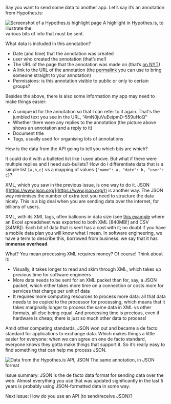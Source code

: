 Say you want to send some data to another app. Let’s say it’s an annotation from Hypothes.is:

![Screenshot of a Hypothes.is highlight page](https://github.com/ngjunsiang/laymansguide/blob/master/issue005/issue005_01.png?raw=true)
A highlight in Hypothes.is, to illustrate the<br/>
various bits of info that must be sent. 

What data is included in this annotation?

- Date (and time) that the annotation was created
- user who created the annotation (that’s me!)
- The URL of the page that the annotation was made on (that’s [on NYT](https://www.nytimes.com/2017/10/18/magazine/when-the-revolution-came-for-amy-cuddy.html))
- A link to the URL of the annotation (the [permalink](https://hypothes.is/a/4mN0juVuEeipmD-559uHoQ) you can use to bring someone straight to your annotation)
- Permissions: is this annotation visible to public or only to certain groups?

Besides the above, there is also some information my app may need to make things easier:
- A unique id for the annotation so that I can refer to it again. That's the jumbled text you see in the URL, “4mN0juVuEeipmD-559uHoQ”
- Whether there were any replies to the annotation (the picture above shows an annotation and a reply to it)
- Document title
- Tags, usually used for organising lots of annotations

How is the data from the API going to tell you which bits are which?

It could do it with a bulleted list like I used above. But what if there were multiple replies and I need sub-bullets? How do I differentiate data that is a simple list `[a,b,c]` vs a mapping of values `{"name": a, "date": b, "user": c}`?

XML, which you saw in the previous issue, is one way to do it. JSON ([https://www.json.org/](https://www.json.org/)) is another way. The JSON way minimises the number of extra text you need to structure the data nicely. This is a big deal when you are sending data over the internet, for billions of users.

XML, with its XML tags, often balloons in data size (see [this example](https://www.xml.com/pub/a/2004/12/15/deviant.html) where an Excel spreadsheet was exported to both XML [840MB!] and CSV [34MB]). Each bit of data that is sent has a cost with it; no doubt if you have a mobile data plan you will know what I mean. In software engineering, we have a term to describe this, borrowed from business: we say that it has **immense overhead**.

What? You mean processing XML requires money? Of course! Think about it:
- Visually, it takes longer to read and skim through XML, which takes up precious time for software engineers
- More data needs to be sent for an XML packet than for, say, a JSON packet, which either takes more time on a connection or costs more for services that charge per unit of data
- It requires more computing resources to process more data: all that data needs to be copied to the processor for processing, which means that it takes marginally longer to process the same data in XML vs other formats, all else being equal. And processing time is precious, even if hardware is cheap; there is just so much other data to process!

Amid other competing standards, JSON won out and became a de facto standard for applications to exchange data. Which makes things a little easier for everyone: when we can agree on one de facto standard, everyone knows they gotta make things that support it. So it’s really easy to find something that can help me process JSON.

![Data from the Hypothes.is API, JSON](https://github.com/ngjunsiang/laymansguide/blob/master/issue005/issue005_02.png?raw=true)
The same annotation, in JSON format

Issue summary: JSON is the de facto data format for sending data over the web. Almost everything you use that was updated significantly in the last 5 years is probably using JSON-formatted data in some way.

Next issue: How do you use an API (to send/receive JSON)?
